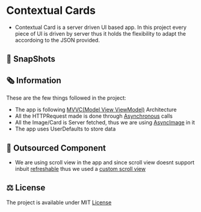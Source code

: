 # Contextual Cards

* Contextual Card is a server driven UI based app. In this project every piece of UI is driven by server thus it holds the flexibility to adapt the accordoing to the JSON provided. 

## 📸 SnapShots

## 🗞 Information
These are the few things followed in the project:
* The app is following [MVVC(Model View ViewModel)](https://www.hackingwithswift.com/books/ios-swiftui/introducing-mvvm-into-your-swiftui-project) Architecture
* All the HTTPRequest made is done through [Asynchronous](https://www.raywenderlich.com/25013447-async-await-in-swiftui) calls
* All the Image/Card is Server fetched, thus we are using [AsyncImage](https://developer.apple.com/documentation/swiftui/asyncimage) in it
* The app uses UserDefaults to store data

## 🧰 Outsourced Component
* We are using scroll view in the app and since scroll view doesnt support inbuit [refreshable](https://developer.apple.com/documentation/swiftui/label/refreshable(action:)) thus we used a [custom scroll view](https://stackoverflow.com/a/65100922/13105622)

## ⚖️ License
The project is available under MIT [License](https://github.com/gokulnair2001/Fampay-Assignment/blob/main/License)
